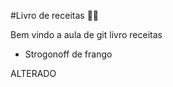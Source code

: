 #Livro de receitas :man_cook:

Bem vindo a aula de git livro receitas

- Strogonoff de frango

ALTERADO
